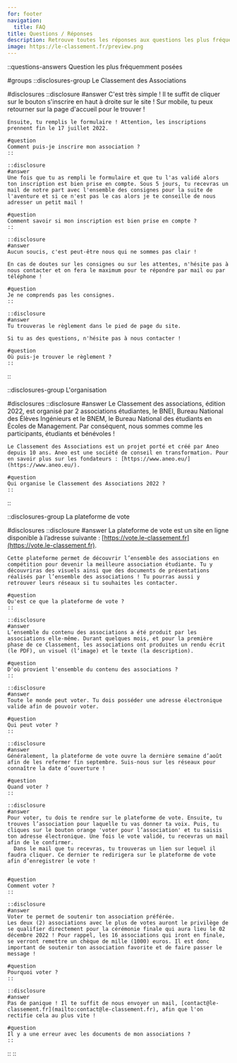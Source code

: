 ```yaml
---
for: footer
navigation:
  title: FAQ
title: Questions / Réponses
description: Retrouve toutes les réponses aux questions les plus fréquentes sur le Classement des Associations.
image: https://le-classement.fr/preview.png
---
```


::questions-answers
Question les plus fréquemment posées

#groups
  ::disclosures-group
  Le Classement des Associations

  #disclosures
    ::disclosure
    #answer
    C'est très simple ! Il te suffit de cliquer sur le bouton s'inscrire en haut à droite sur le site ! Sur mobile, tu peux retourner sur la page d'accueil pour le trouver !

    Ensuite, tu remplis le formulaire ! Attention, les inscriptions prennent fin le 17 juillet 2022.

    #question
    Comment puis-je inscrire mon association ?
    ::

    ::disclosure
    #answer
    Une fois que tu as rempli le formulaire et que tu l'as validé alors ton inscription est bien prise en compte. Sous 5 jours, tu recevras un mail de notre part avec l'ensemble des consignes pour la suite de l'aventure et si ce n'est pas le cas alors je te conseille de nous adresser un petit mail !

    #question
    Comment savoir si mon inscription est bien prise en compte ?
    ::

    ::disclosure
    #answer
    Aucun soucis, c'est peut-être nous qui ne sommes pas clair !

    En cas de doutes sur les consignes ou sur les attentes, n'hésite pas à nous contacter et on fera le maximum pour te répondre par mail ou par téléphone !

    #question
    Je ne comprends pas les consignes.
    ::

    ::disclosure
    #answer
    Tu trouveras le règlement dans le pied de page du site.

    Si tu as des questions, n'hésite pas à nous contacter !

    #question
    Où puis-je trouver le règlement ?
    ::
  ::

  ::disclosures-group
  L'organisation

  #disclosures
    ::disclosure
    #answer
    Le Classement des associations, édition 2022, est organisé par 2 associations étudiantes, le BNEI, Bureau National des Élèves Ingénieurs et le BNEM, le Bureau National des étudiants en Écoles de Management. Par conséquent, nous sommes comme les participants, étudiants et bénévoles !

    Le Classement des Associations est un projet porté et créé par Aneo depuis 10 ans. Aneo est une société de conseil en transformation. Pour en savoir plus sur les fondateurs : [https://www.aneo.eu/](https://www.aneo.eu/).

    #question
    Qui organise le Classement des Associations 2022 ?
    ::
  ::

  ::disclosures-group
  La plateforme de vote

  #disclosures
    ::disclosure
    #answer
    La plateforme de vote est un site en ligne disponible à l’adresse suivante : [https://vote.le-classement.fr](https://vote.le-classement.fr).

    Cette plateforme permet de découvrir l’ensemble des associations en compétition pour devenir la meilleure association étudiante. Tu y découvriras des visuels ainsi que des documents de présentations réalisés par l’ensemble des associations ! Tu pourras aussi y retrouver leurs réseaux si tu souhaites les contacter.

    #question
    Qu'est ce que la plateforme de vote ?
    ::

    ::disclosure
    #answer
    L’ensemble du contenu des associations a été produit par les associations elle-même. Durant quelques mois, et pour la première phase de ce Classement, les associations ont produites un rendu écrit (le PDF), un visuel (l’image) et le texte (la description).

    #question
    D'où provient l'ensemble du contenu des associations ?
    ::

    ::disclosure
    #answer
    Toute le monde peut voter. Tu dois posséder une adresse électronique valide afin de pouvoir voter.

    #question
    Qui peut voter ?
    ::

    ::disclosure
    #answer
    Généralement, la plateforme de vote ouvre la dernière semaine d’août afin de les refermer fin septembre. Suis-nous sur les réseaux pour connaître la date d’ouverture !

    #question
    Quand voter ?
    ::

    ::disclosure
    #answer
    Pour voter, tu dois te rendre sur le plateforme de vote. Ensuite, tu trouves l’association pour laquelle tu vas donner ta voix. Puis, tu cliques sur le bouton orange 'voter pour l’association' et tu saisis ton adresse électronique. Une fois le vote validé, tu recevras un mail afin de le confirmer.
      Dans le mail que tu recevras, tu trouveras un lien sur lequel il faudra cliquer. Ce dernier te redirigera sur le plateforme de vote afin d’enregistrer le vote !


    #question
    Comment voter ?
    ::

    ::disclosure
    #answer
    Voter te permet de soutenir ton association préférée.
    Les deux (2) associations avec le plus de votes auront le privilège de se qualifier directement pour la cérémonie finale qui aura lieu le 02 décembre 2022 ! Pour rappel, les 16 associations qui iront en finale, se verront remettre un chèque de mille (1000) euros. Il est donc important de soutenir ton association favorite et de faire passer le message !

    #question
    Pourquoi voter ?
    ::

    ::disclosure
    #answer
    Pas de panique ! Il te suffit de nous envoyer un mail, [contact@le-classement.fr](mailto:contact@le-classement.fr), afin que l'on rectifie cela au plus vite !

    #question
    Il y a une erreur avec les documents de mon associations ?
    ::
  ::
::
